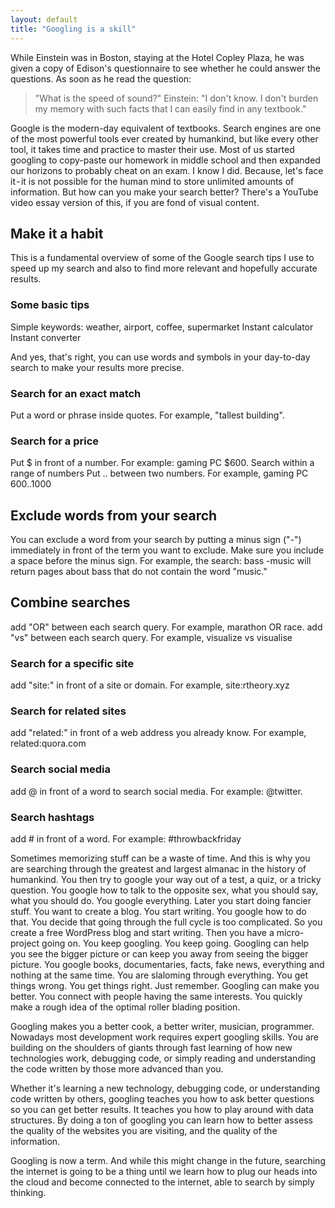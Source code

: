 ```yaml
---
layout: default
title: "Googling is a skill"
---
```


While Einstein was in Boston, staying at the Hotel Copley Plaza, he was given a copy of Edison's questionnaire to see whether he could answer the questions. As soon as he read the question:

> "What is the speed of sound?"
> Einstein: "I don't know. I don't burden my memory with such facts that I can easily find in any textbook."

Google is the modern-day equivalent of textbooks. Search engines are one of the most powerful tools ever created by humankind, but like every other tool, it takes time and practice to master their use. Most of us started googling to copy-paste our homework in middle school and then expanded our horizons to probably cheat on an exam. I know I did. Because, let's face it - it is not possible for the human mind to store unlimited amounts of information. But how can you make your search better?
There's a YouTube video essay version of this, if you are fond of visual content.

## Make it a habit
This is a fundamental overview of some of the Google search tips I use to speed up my search and also to find more relevant and hopefully accurate results.

### Some basic tips
Simple keywords: weather, airport, coffee, supermarket
Instant calculator
Instant converter

And yes, that's right, you can use words and symbols in your day-to-day search to make your results more precise.

### Search for an exact match
Put a word or phrase inside quotes. For example, "tallest building".

### Search for a price
Put $ in front of a number. For example: gaming PC $600.
Search within a range of numbers
Put .. between two numbers. For example, gaming PC $600..$1000


## Exclude words from your search
You can exclude a word from your search by putting a minus sign ("-") immediately in front of the term you want to exclude. Make sure you include a space before the minus sign. For example, the search: bass -music will return pages about bass that do not contain the word "music."

## Combine searches
add "OR" between each search query. For example, marathon OR race.
add "vs" between each search query. For example, visualize vs visualise

### Search for a specific site
add "site:" in front of a site or domain. For example, site:rtheory.xyz

### Search for related sites
add "related:" in front of a web address you already know. For example, related:quora.com

### Search social media
add @ in front of a word to search social media. For example: @twitter.

### Search hashtags
add # in front of a word. For example: #throwbackfriday

Sometimes memorizing stuff can be a waste of time. And this is why you are searching through the greatest and largest almanac in the history of humankind. You then try to google your way out of a test, a quiz, or a tricky question. You google how to talk to the opposite sex, what you should say, what you should do. You google everything. Later you start doing fancier stuff. You want to create a blog. You start writing. You google how to do that. You decide that going through the full cycle is too complicated. So you create a free WordPress blog and start writing. Then you have a micro-project going on. You keep googling. You keep going.
Googling can help you see the bigger picture or can keep you away from seeing the bigger picture. You google books, documentaries, facts, fake news, everything and nothing at the same time. You are slaloming through everything. You get things wrong. You get things right. Just remember. Googling can make you better. You connect with people having the same interests. You quickly make a rough idea of the optimal roller blading position.

Googling makes you a better cook, a better writer, musician, programmer. Nowadays most development work requires expert googling skills. You are building on the shoulders of giants through fast learning of how new technologies work, debugging code, or simply reading and understanding the code written by those more advanced than you.

Whether it's learning a new technology, debugging code, or understanding code written by others, googling teaches you how to ask better questions so you can get better results. It teaches you how to play around with data structures.
By doing a ton of googling you can learn how to better assess the quality of the websites you are visiting, and the quality of the information.

Googling is now a term. And while this might change in the future, searching the internet is going to be a thing until we learn how to plug our heads into the cloud and become connected to the internet, able to search by simply thinking.